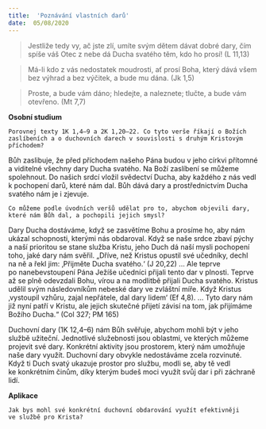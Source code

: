 ```yaml
---
title:  'Poznávání vlastních darů'
date:  05/08/2020
---
```


> <p></p>
> Jestliže tedy vy, ač jste zlí, umíte svým dětem dávat dobré dary, čím spíše váš Otec z nebe dá Ducha svatého těm, kdo ho prosí! (L 11,13)

> <p></p>
> Má-li kdo z vás nedostatek moudrosti, ať prosí Boha, který dává všem bez výhrad a bez výčitek, a bude mu dána. (Jk 1,5)

> <p></p>
> Proste, a bude vám dáno; hledejte, a naleznete; tlučte, a bude vám otevřeno. (Mt 7,7)

**Osobní studium**

`Porovnej texty 1K 1,4–9 a 2K 1,20–22. Co tyto verše říkají o Božích zaslíbeních a o duchovních darech v souvislosti s druhým Kristovým příchodem?`

Bůh zaslibuje, že před příchodem našeho Pána budou v jeho církvi přítomné a viditelné všechny dary Ducha svatého. Na Boží zaslíbení se můžeme spolehnout. Do našich srdcí vložil svědectví Ducha, aby každého z nás vedl k pochopení darů, které nám dal. Bůh dává dary a prostřednictvím Ducha svatého nám je i zjevuje.

`Co můžeme podle úvodních veršů udělat pro to, abychom objevili dary, které nám Bůh dal, a pochopili jejich smysl?`

Dary Ducha dostáváme, když se zasvětíme Bohu a prosíme ho, aby nám ukázal schopnosti, kterými nás obdaroval. Když se naše srdce zbaví pýchy a naší prioritou se stane služba Kristu, jeho Duch dá naší mysli pochopení toho, jaké dary nám svěřil. „Dříve, než Kristus opustil své učedníky, dechl na ně a řekl jim: ‚Přijměte Ducha svatého.‘ (J 20,22) … Ale teprve po nanebevstoupení Pána Ježíše učedníci přijali tento dar v plnosti. Teprve až se plně odevzdali Bohu, vírou a na modlitbě přijali Ducha svatého. Kristus udělil svým následovníkům nebeské dary ve zvláštní míře. Když Kristus ‚vystoupil vzhůru, zajal nepřátele, dal dary lidem‘ (Ef 4,8). ... Tyto dary nám již nyní patří v Kristu, ale jejich skutečné přijetí závisí na tom, jak přijímáme Božího Ducha.“ (Col 327; PM 165)

Duchovní dary (1K 12,4–6) nám Bůh svěřuje, abychom mohli být v jeho službě užiteční. Jednotlivé služebnosti jsou oblastmi, ve kterých můžeme projevit své dary. Konkrétní aktivity jsou prostorem, který nám umožňuje naše dary využít. Duchovní dary obvykle nedostáváme zcela rozvinuté. Když ti Duch svatý ukazuje prostor pro službu, modli se, aby tě vedl ke konkrétním činům, díky kterým budeš moci využít svůj dar i při záchraně lidí.

**Aplikace**

`Jak bys mohl své konkrétní duchovní obdarování využít efektivněji ve službě pro Krista?`
